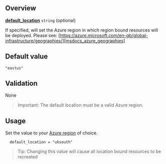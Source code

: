 ## Overview

[**default_location**](#overview) `string` (optional)

If specified, will set the Azure region in which region bound resources will be deployed.
Please see: [https://azure.microsoft.com/en-gb/global-infrastructure/geographies/][msdocs_azure_geographies]

## Default value

`"eastus"`

## Validation

None

> Important: The default location must be a valid Azure region.

## Usage

Set the value to your [Azure region][msdocs_azure_geographies] of choice.

```hcl
  default_location = "uksouth"
```

> Tip: Changing this value will cause all location bound resources to be recreated

[//]: # "************************"
[//]: # "INSERT LINK LABELS BELOW"
[//]: # "************************"
[this_page]: # "Link for the current page."

[msdocs_azure_geographies]: https://azure.microsoft.com/en-gb/global-infrastructure/geographies/ "Find the Azure geography that meets your needs"